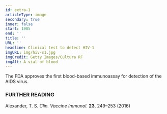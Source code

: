 ```yaml
---
id: extra-1
articleType: image
secondary: true
inner: false
start: 1985 
end: ''
title: ''
URL: ''
headline: Clinical test to detect HIV-1
imgURL: img/hiv-s1.jpg
imgCredit: Getty Images/Cultura RF
imgAlt: A vial of blood
---
```

The FDA approves the first blood-based immunoassay for detection of the AIDS virus. 
<h3>FURTHER READING</h3>
Alexander, T. S. <em>Clin. Vaccine Immunol.</em> <strong>23</strong>, 249–253 (2016)
